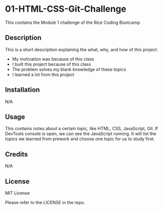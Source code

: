# 01-HTML-CSS-Git-Challenge
This contains the Module 1 challenge of the Rice Coding Bootcamp

## Description

This is a short description explaining the what, why, and how of this project. 

- My motivation was because of this class
- I built this project because of this class
- The problem solves my blank knowledge of these topics
- I learned a lot from this project

## Installation

N/A

## Usage

 This contains notes about a certain topic, like HTML, CSS, JavaScript, Git. If DevTools console is open, we can see the JavaScript running. It will list the topics we learned from prework and choose one topic for us to study first. 

## Credits

N/A

## License

MIT License

Please refer to the LICENSE in the repo.

